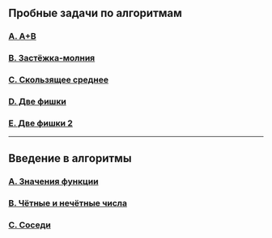 ## Пробные задачи по алгоритмам

### [A. A+B](https://github.com/bitbybit/algorithms/blob/main/sample/a_plus_b/)

### [B. Застёжка-молния](https://github.com/bitbybit/algorithms/blob/main/sample/zipper/)

### [C. Скользящее среднее](https://github.com/bitbybit/algorithms/blob/main/sample/moving_average/)

### [D. Две фишки](https://github.com/bitbybit/algorithms/blob/main/sample/two_chips/)

### [E. Две фишки 2](https://github.com/bitbybit/algorithms/blob/main/sample/two_chips_2/)

---

## Введение в алгоритмы

### [A. Значения функции](https://github.com/bitbybit/algorithms/blob/main/intro/function_values/)

### [B. Чётные и нечётные числа](https://github.com/bitbybit/algorithms/blob/main/intro/even_and_odd/)

### [C. Соседи](https://github.com/bitbybit/algorithms/blob/main/intro/neighbours/)
